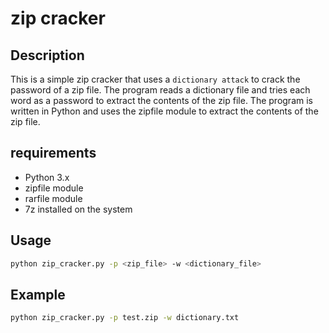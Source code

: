 # zip cracker

## Description
This is a simple zip cracker that uses a `dictionary attack` to crack the password of a zip file. The program reads a dictionary file and tries each word as a password to extract the contents of the zip file. The program is written in Python and uses the zipfile module to extract the contents of the zip file.

## requirements
- Python 3.x
- zipfile module
- rarfile module
- 7z installed on the system


## Usage

```bash
python zip_cracker.py -p <zip_file> -w <dictionary_file>
```

## Example

```bash
python zip_cracker.py -p test.zip -w dictionary.txt
```
